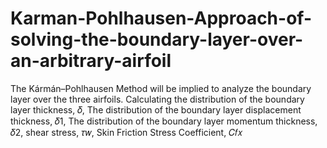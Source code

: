 # Karman-Pohlhausen-Approach-of-solving-the-boundary-layer-over-an-arbitrary-airfoil
The Kármán–Pohlhausen Method will be implied to analyze the boundary layer over the three airfoils. Calculating the distribution of the boundary layer thickness, 𝛿, The distribution of the boundary layer displacement thickness, 𝛿1, The distribution of the boundary layer momentum thickness, 𝛿2, shear stress, 𝜏𝑤, Skin Friction Stress Coefficient, 𝐶𝑓𝑥
